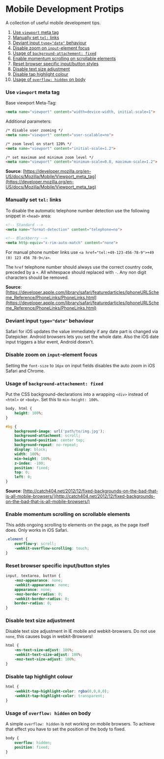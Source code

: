 # Mobile Development Protips

A collection of useful mobile development tips.

1. [Use `viewport` meta tag](#use-viewport-meta-tag)
2. [Manually set `tel:` links](#manually-set-tel-links)
3. [Deviant input `type="date"` behaviour](#deviant-input-typedate-behaviour)
4. [Disable zoom on `input`-element focus](#disable-zoom-on-input-element-focus)
5. [Usage of `background-attachement: fixed`](#usage-of-background-attachement-fixed)
6. [Enable momentum scrolling on scrollable elements](#enable-momentum-scrolling-on-scrollable-elements)
7. [Reset browser specific input/button styles](#reset-browser-specific-inputbutton-styles)
8. [Disable text size adjustment](#disable-text-size-adjustment)
9. [Disable tap highlight colour](#disable-tap-highlight-colour)
10. [Usage of `overflow: hidden` on body](#usage-of-overflow-hidden-on-body)


### Use `viewport` meta tag

Base viewport Meta-Tag:
```HTML
<meta name="viewport" content="width=device-width, initial-scale=1">
```

Additional parameters:
```HTML
/* disable user zooming */
<meta name="viewport" content="user-scalable=no">

/* zoom level on start 120% */
<meta name="viewport" content="initial-scale=1.2">

/* set maximum and minimum zoom level */
<meta name="viewport" content="minimum-scale=0.8, maximum-scale=1.2">
```

**Source**: [https://developer.mozilla.org/en-US/docs/Mozilla/Mobile/Viewport_meta_tag](https://developer.mozilla.org/en-US/docs/Mozilla/Mobile/Viewport_meta_tag)

### Manually set `tel:` links

To disable the automatic telephone number detection use the following snippet in `<head>` area:

```HTML
<!-- Standard -->
<meta name="format-detection" content="telephone=no">

<!-- Blackberry -->
<meta http-equiv="x-rim-auto-match" content="none">
```

For manual phone number links use `<a href="tel:+49-123-456-78-9">+49 (0) 123 456 78-9</a>`.

The `href` telephone number should always use the correct country code, preceded by a `+`. All whitespace should replaced with `-`. Any non digit characters should be removed.

**Source**: [https://developer.apple.com/library/safari/featuredarticles/IphoneURLScheme_Reference/PhoneLinks/PhoneLinks.html](https://developer.apple.com/library/safari/featuredarticles/IphoneURLScheme_Reference/PhoneLinks/PhoneLinks.html)

### Deviant input `type="date"` behaviour

Safari for iOS updates the value immediately if any date part is changed via Datepicker. Android browsers lets you set the whole date. Also the iOS date input triggers a blur event, Android doesn't.

### Disable zoom on `input`-element focus

Setting the `font-size` to `16px` on input fields disables the auto zoom in iOS Safari and Chrome.

### Usage of `background-attachement: fixed`

Put the CSS background-declarations into a wrapping `<div>` instead of `<html>` or `<body>`. Set this to `min-height: 100%`.

```CSS
body, html {
    height: 100%;
}

#bg {
    background-image: url('path/to/img.jpg');
    background-attachment: scroll;
    background-position: center top;
    background-repeat: no-repeat;
    display: block;
    width: 100%;
    min-height: 100%;
    z-index: -100;
    position: fixed;
    top: 0;
    left: 0;
}

```

**Source**: [http://catch404.net/2012/12/fixed-backgrounds-on-the-bad-that-is-all-mobile-browsers/](http://catch404.net/2012/12/fixed-backgrounds-on-the-bad-that-is-all-mobile-browsers/)

### Enable momentum scrolling on scrollable elements

This adds ongoing scrolling to elements on the page, as the page itself does. Only works in iOS Safari.

```CSS
.element {
    overflow-y: scroll;
    -webkit-overflow-scrolling: touch;
}
```

### Reset browser specific input/button styles

```CSS
input, textarea, button {
    -moz-appearance: none;
    -webkit-appearance: none;
    appearance: none;
    -moz-border-radius: 0;
    -webkit-border-radius: 0;
    border-radius: 0;
}
```

### Disable text size adjustment

Disable text size adjustment in IE mobile and webkit-browsers. Do not use `none`, this causes bugs in webkit-Browsers!

```CSS
html {
    -ms-text-size-adjust: 100%;
    -webkit-text-size-adjust: 100%;
    -moz-text-size-adjust: 100%;
}
```

### Disable tap highlight colour

```CSS
html {
    -webkit-tap-highlight-color: rgba(0,0,0,0);
    -webkit-tap-highlight-color: transparent;
}
```

### Usage of `overflow: hidden` on body

A simple `overflow: hidden` is not working on mobile browsers. To achieve that effect you have to set the position of the body to fixed.

```CSS
body {
    overflow: hidden;
    position: fixed;
}
```
